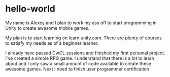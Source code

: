 # hello-world


My name is Alexey and I plan to work my ass off to start programming in Unity to create awesome mobile games.

My plan is to start learning on learn.unity.com. There are plenty of courses to satisfy my needs as of a beginner learner.

I already have passed CwCL sessions and finished my first personal project. I've created a simple RPG game. I understand that there is a lot to learn about and I only saw a small amount of code available to create these awesome games. Next I need to finish user programmer certification
